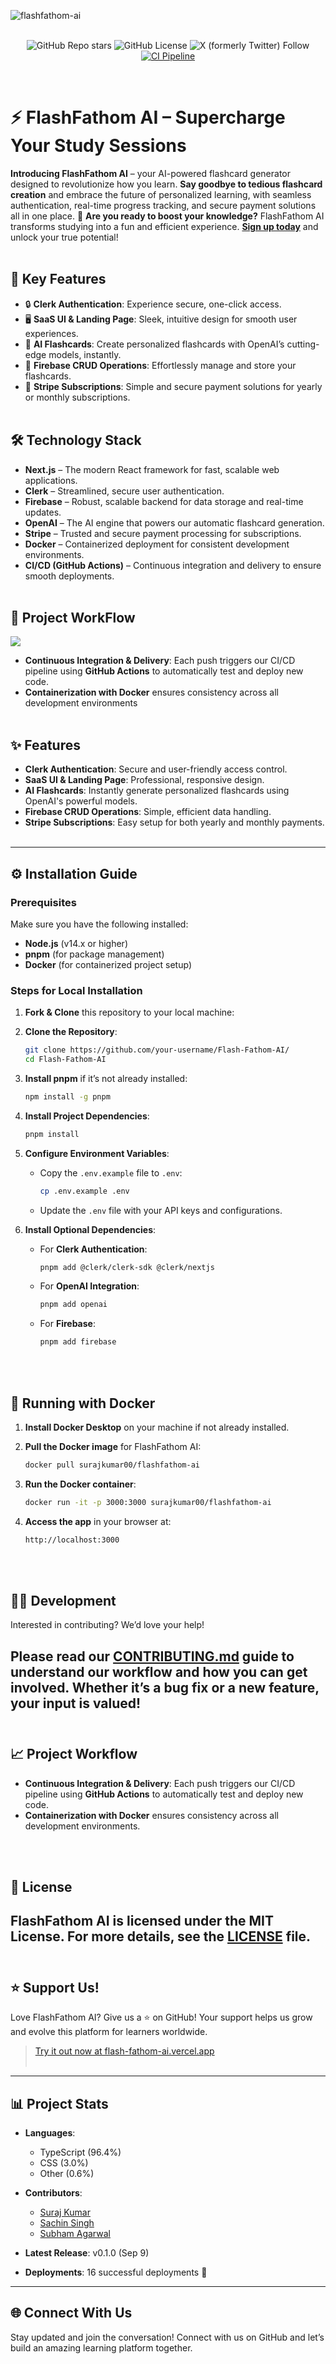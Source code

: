 ![flashfathom-ai](./public//Flash-Fathom-AI-Banner.png)

<div align="center">
  
</br>
    <img alt="GitHub Repo stars" src="https://img.shields.io/github/stars/Suraj-kumar00/Flash-Fathom-AI?logo=github"> </img>
    <img alt="GitHub License" src="https://img.shields.io/github/license/Suraj-kumar00/Flash-Fathom-AI"></img>
    <img alt="X (formerly Twitter) Follow" src="https://img.shields.io/twitter/follow/surajk_umar01"></img
                                                                                                       
[![CI Pipeline](https://github.com/Suraj-kumar00/Flash-Fathom-AI/actions/workflows/ci.yml/badge.svg?branch=main)](https://github.com/Suraj-kumar00/Flash-Fathom-AI/actions/workflows/ci.yml)
<br>
</div>
<br>
  
# ⚡ **FlashFathom AI** – Supercharge Your Study Sessions

**Introducing FlashFathom AI** – your AI-powered flashcard generator designed to revolutionize how you learn. **Say goodbye to tedious flashcard creation** and embrace the future of personalized learning, with seamless authentication, real-time progress tracking, and secure payment solutions all in one place.
🌟 **Are you ready to boost your knowledge?** FlashFathom AI transforms studying into a fun and efficient experience. [**Sign up today**](https://flash-fathom-ai.vercel.app/) and unlock your true potential!
<br></br>


##  **🌟 Key Features**

- 🔒 **Clerk Authentication**: Experience secure, one-click access.
- 🖥️ **SaaS UI & Landing Page**: Sleek, intuitive design for smooth user experiences.
- 🧠 **AI Flashcards**: Create personalized flashcards with OpenAI’s cutting-edge models, instantly.
- 🔄 **Firebase CRUD Operations**: Effortlessly manage and store your flashcards.
- 💸 **Stripe Subscriptions**: Simple and secure payment solutions for yearly or monthly subscriptions.
<br></br>

## 🛠️ **Technology Stack**

- **Next.js** – The modern React framework for fast, scalable web applications.
- **Clerk** – Streamlined, secure user authentication.
- **Firebase** – Robust, scalable backend for data storage and real-time updates.
- **OpenAI** – The AI engine that powers our automatic flashcard generation.
- **Stripe** – Trusted and secure payment processing for subscriptions.
- **Docker** – Containerized deployment for consistent development environments.
- **CI/CD (GitHub Actions)** – Continuous integration and delivery to ensure smooth deployments.
<br></br>

## 🌟 Project WorkFlow

![](./public/Flash-Fathom-AI-WorkFlow.png)
- **Continuous Integration & Delivery**: Each push triggers our CI/CD pipeline using **GitHub Actions** to automatically test and deploy new code.
- **Containerization with Docker** ensures consistency across all development environments
  <br></br>



## ✨ Features

- **Clerk Authentication**: Secure and user-friendly access control.
- **SaaS UI & Landing Page**: Professional, responsive design.
- **AI Flashcards**: Instantly generate personalized flashcards using OpenAI's powerful models.
- **Firebase CRUD Operations**: Simple, efficient data handling.
- **Stripe Subscriptions**: Easy setup for both yearly and monthly payments.
 <br></br>
---

## ⚙️ Installation Guide

### Prerequisites

Make sure you have the following installed:

- **Node.js** (v14.x or higher)
- **pnpm** (for package management)
- **Docker** (for containerized project setup)

### Steps for Local Installation
1. **Fork & Clone** this repository to your local machine:
2. **Clone the Repository**:
   ```bash
   git clone https://github.com/your-username/Flash-Fathom-AI/
   cd Flash-Fathom-AI
   ```

3. **Install pnpm** if it’s not already installed:
   ```bash
   npm install -g pnpm
   ```

4. **Install Project Dependencies**:
   ```bash
   pnpm install
   ```

5. **Configure Environment Variables**:
   - Copy the `.env.example` file to `.env`:
     ```bash
     cp .env.example .env
     ```
   - Update the `.env` file with your API keys and configurations.

6. **Install Optional Dependencies**:
   - For **Clerk Authentication**:
     ```bash
     pnpm add @clerk/clerk-sdk @clerk/nextjs
     ```

   - For **OpenAI Integration**:
     ```bash
     pnpm add openai
     ```

   - For **Firebase**:
     ```bash
     pnpm add firebase
     ```



 <br></br>
## 🐳 **Running with Docker**

1. **Install Docker Desktop** on your machine if not already installed.

2. **Pull the Docker image** for FlashFathom AI:
   ```bash
   docker pull surajkumar00/flashfathom-ai
   ```

3. **Run the Docker container**:
   ```bash
   docker run -it -p 3000:3000 surajkumar00/flashfathom-ai
   ```

4. **Access the app** in your browser at:
   ```bash
   http://localhost:3000
   ```
 <br></br>
## 👨‍💻 Development

Interested in contributing? We’d love your help!

Please read our [CONTRIBUTING.md](CONTRIBUTING.md) guide to understand our workflow and how you can get involved. Whether it’s a bug fix or a new feature, your input is valued!
 <br></br>
---
## 📈 **Project Workflow**

- **Continuous Integration & Delivery**: Each push triggers our CI/CD pipeline using **GitHub Actions** to automatically test and deploy new code.
- **Containerization with Docker** ensures consistency across all development environments.

 <br></br>

## 📜 **License**

FlashFathom AI is licensed under the MIT License. For more details, see the [LICENSE](LICENSE) file.
 <br></br>
---

## ⭐ **Support Us!**

Love FlashFathom AI? Give us a ⭐ on GitHub! Your support helps us grow and evolve this platform for learners worldwide.

> [Try it out now at flash-fathom-ai.vercel.app](https://flash-fathom-ai.vercel.app)
 <br></br>
---

## 📊 **Project Stats**

- **Languages**: 
  - TypeScript (96.4%)
  - CSS (3.0%)
  - Other (0.6%)

- **Contributors**:
  - [Suraj Kumar](https://github.com/Suraj-kumar00)
  - [Sachin Singh](https://github.com/Sachin2815)
  - [Subham Agarwal](https://github.com/subhamagarrwal)

- **Latest Release**: v0.1.0 (Sep 9)

- **Deployments**: 16 successful deployments 🚀
---
 
## 🌐 **Connect With Us**
Stay updated and join the conversation! Connect with us on GitHub and let’s build an amazing learning platform together.

